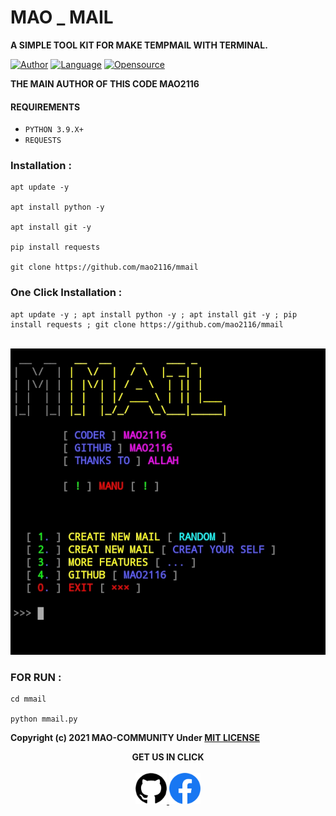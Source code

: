# MAO _ MAIL
**A SIMPLE TOOL KIT FOR MAKE TEMPMAIL WITH TERMINAL.**

[![Author](https://img.shields.io/badge/Author-MAO2116-blue)](https://github.com/mao2116)
[![Language](https://img.shields.io/badge/Written%20in-Python3-blue)](#)
[![Opensource](https://img.shields.io/badge/Open%20Source-Yes-green)](#)

**THE MAIN AUTHOR OF THIS CODE MAO2116**

#### REQUIREMENTS
* `PYTHON 3.9.X+`
* `REQUESTS`
### Installation :

```
apt update -y

apt install python -y

apt install git -y

pip install requests

git clone https://github.com/mao2116/mmail

```

### One Click Installation :

```
apt update -y ; apt install python -y ; apt install git -y ; pip install requests ; git clone https://github.com/mao2116/mmail

```


<br><a href="#"><img src="https://raw.githubusercontent.com/mao2116/test/main/BLOG/PIC/IMG_20220101_130140.jpg"></a><br>

### FOR RUN :

```
cd mmail

python mmail.py

```

<b>Copyright (c) 2021 MAO-COMMUNITY Under <a href="https://raw.githubusercontent.com/mao2116/mmail/main/LICENSE">MIT LICENSE</a></b>

<div align="center">
<b> GET US IN CLICK </b><br><br>
<a href="https://github.com/mao2116">
  <img width="50px" height="50px" src="https://raw.githubusercontent.com/fh-rabbi/Hack-Box/main/images/git.png">
</a>
<a href="https://www.facebook.com/mao2116/">
  <img width="50px" height="50px" src="https://raw.githubusercontent.com/fh-rabbi/Hack-Box/main/images/fb.png"><!I JUST USE A PIC FROM FH-RABBI >
</a>
</div>  

